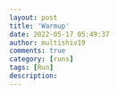 ```yaml
---
layout: post
title: 'Warmup'
date: 2022-05-17 05:49:37
author: multishiv19
comments: true
category: [runs]
tags: [Run]
description: 
---
```


<div width='100%' class='strava-embed-placeholder' data-embed-type='activity' data-embed-id='7159439840'></div>
<script src='https://strava-embeds.com/embed.js'></script>
